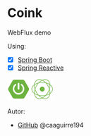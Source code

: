 # Coink
WebFlux demo



Using:
* [x] [Spring Boot](https://spring.io/projects/spring-boot/)
* [x] [Spring Reactive](https://spring.io/reactive/)

![Logo](/docs/img/spring-boot.png)
![Logo](/docs/img/web-flux.png) 


Autor:
*  [GitHub](https://github.com/caaguirre194)
	 @caaguirre194
